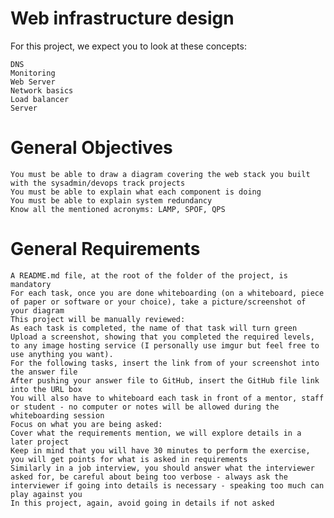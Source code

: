 # Web infrastructure design



For this project, we expect you to look at these concepts:

    DNS
    Monitoring
    Web Server
    Network basics
    Load balancer
    Server

# General Objectives

    You must be able to draw a diagram covering the web stack you built with the sysadmin/devops track projects
    You must be able to explain what each component is doing
    You must be able to explain system redundancy
    Know all the mentioned acronyms: LAMP, SPOF, QPS
    
# General Requirements

    A README.md file, at the root of the folder of the project, is mandatory
    For each task, once you are done whiteboarding (on a whiteboard, piece of paper or software or your choice), take a picture/screenshot of your diagram
    This project will be manually reviewed:
    As each task is completed, the name of that task will turn green
    Upload a screenshot, showing that you completed the required levels, to any image hosting service (I personally use imgur but feel free to use anything you want).
    For the following tasks, insert the link from of your screenshot into the answer file
    After pushing your answer file to GitHub, insert the GitHub file link into the URL box
    You will also have to whiteboard each task in front of a mentor, staff or student - no computer or notes will be allowed during the whiteboarding session
    Focus on what you are being asked:
    Cover what the requirements mention, we will explore details in a later project
    Keep in mind that you will have 30 minutes to perform the exercise, you will get points for what is asked in requirements
    Similarly in a job interview, you should answer what the interviewer asked for, be careful about being too verbose - always ask the interviewer if going into details is necessary - speaking too much can play against you
    In this project, again, avoid going in details if not asked

